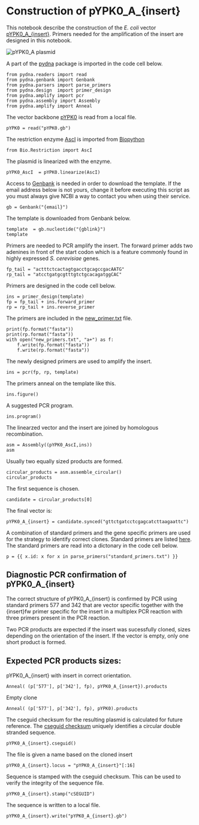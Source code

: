 # Construction of pYPK0_A_{insert}

This notebook describe the construction of the _E. coli_ vector [pYPK0_A_{insert}](pYPK0_A_{insert}.gb).
Primers needed for the amplification of the insert are designed in this notebook.

![pYPK0_A plasmid](pYPK0_A.png "pYPK0_A plasmid")

A part of the [pydna](https://pypi.python.org/pypi/pydna/) package is imported in the code cell below.

    from pydna.readers import read
    from pydna.genbank import Genbank
    from pydna.parsers import parse_primers
    from pydna.design  import primer_design
    from pydna.amplify import pcr
    from pydna.assembly import Assembly
    from pydna.amplify import Anneal

The vector backbone [pYPK0](pYPK0.gb) is read from a local file.

    pYPK0 = read("pYPK0.gb")

The restriction enzyme [AscI](http://rebase.neb.com/rebase/enz/AscI.html) is imported from [Biopython](http://biopython.org)

    from Bio.Restriction import AscI

The plasmid is linearized with the enzyme.

    pYPK0_AscI  = pYPK0.linearize(AscI)

Access to [Genbank](http://www.ncbi.nlm.nih.gov/nuccore) is needed in order to download the template.
If the email address below is not yours, change it before executing this script as you must always give
NCBI a way to contact you when using their service.

    gb = Genbank("{email}")

The template is downloaded from Genbank below.

    template  = gb.nucleotide("{gblink}")
    template

Primers are needed to PCR amplify the insert. The forward primer adds two adenines in front of the start codon
which is a feature commonly found in highly expressed _S. cerevisiae_ genes.

	fp_tail = "actttctcactagtgacctgcagccgacAATG"
	rp_tail = "atcctgatgcgtttgtctgcacagatggCAC"

Primers are designed in the code cell below.

    ins = primer_design(template)
    fp = fp_tail + ins.forward_primer
    rp = rp_tail + ins.reverse_primer

The primers are included in the [new_primer.txt](new_primers.txt) file.

    print(fp.format("fasta"))
    print(rp.format("fasta"))
    with open("new_primers.txt", "a+") as f:
        f.write(fp.format("fasta"))
        f.write(rp.format("fasta"))

The newly designed primers are used to amplify the insert.

    ins = pcr(fp, rp, template)

The primers anneal on the template like this.

    ins.figure()

A suggested PCR program.

	ins.program()

The linearzed vector and the insert are joined by homologous recombination.

	asm = Assembly((pYPK0_AscI,ins))
	asm

Usually two equally sized products are formed.

	circular_products = asm.assemble_circular()
	circular_products

The first sequence is chosen.

	candidate = circular_products[0]

The final vector is:

	pYPK0_A_{insert} = candidate.synced("gttctgatcctcgagcatcttaagaattc")

A combination of standard primers and the gene specific primers are
used for the strategy to identify correct clones.
Standard primers are listed [here](standard_primers.txt).
The standard primers are read into a dictonary in the code cell below.

	p = {{ x.id: x for x in parse_primers("standard_primers.txt") }}

## Diagnostic PCR confirmation of pYPK0_A_{insert}

The correct structure of pYPK0_A_{insert} is confirmed by PCR using standard primers
577 and 342 that are vector specific together with the {insert}fw primer specific for the insert
in a multiplex PCR reaction with three primers present in the PCR reaction.

Two PCR products are expected if the insert was sucessfully cloned, sizes depending
on the orientation of the insert.
If the vector is empty, only one short product is formed.

## Expected PCR products sizes:

pYPK0_A_{insert} with insert in correct orientation.

	Anneal( (p['577'], p['342'], fp), pYPK0_A_{insert}).products

Empty clone

	Anneal( (p['577'], p['342'], fp), pYPK0).products

The cseguid checksum for the resulting plasmid is calculated for future reference.
The [cseguid checksum](http://pydna.readthedocs.org/en/latest/pydna.html#pydna.utils.cseguid)
uniquely identifies a circular double stranded sequence.

	pYPK0_A_{insert}.cseguid()

The file is given a name based on the cloned insert

	pYPK0_A_{insert}.locus = "pYPK0_A_{insert}"[:16]

Sequence is stamped with the cseguid checksum.
This can be used to verify the integrity of the sequence file.

	pYPK0_A_{insert}.stamp("cSEGUID")

The sequence is written to a local file.

	pYPK0_A_{insert}.write("pYPK0_A_{insert}.gb")
